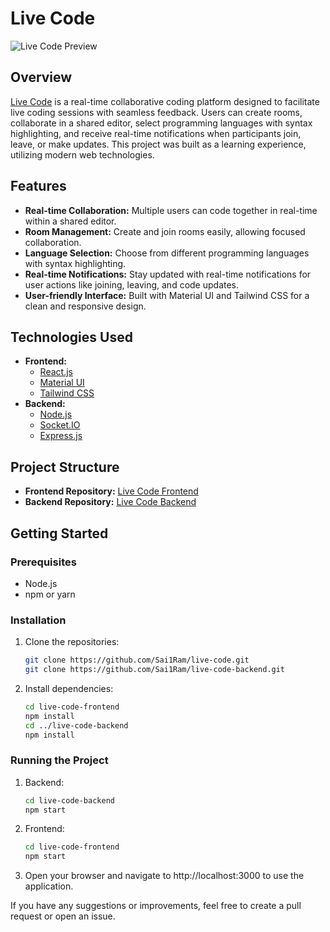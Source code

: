 # Live Code

![Live Code Preview](https://github.com/user-attachments/assets/14d7eed1-944c-4319-9a6a-5f8f1f76a0ea)


## Overview

[Live Code](https://live-code-mu.vercel.app) is a real-time collaborative coding platform designed to facilitate live coding sessions with seamless feedback. Users can create rooms, collaborate in a shared editor, select programming languages with syntax highlighting, and receive real-time notifications when participants join, leave, or make updates. This project was built as a learning experience, utilizing modern web technologies.

## Features

- **Real-time Collaboration:** Multiple users can code together in real-time within a shared editor.
- **Room Management:** Create and join rooms easily, allowing focused collaboration.
- **Language Selection:** Choose from different programming languages with syntax highlighting.
- **Real-time Notifications:** Stay updated with real-time notifications for user actions like joining, leaving, and code updates.
- **User-friendly Interface:** Built with Material UI and Tailwind CSS for a clean and responsive design.

## Technologies Used

- **Frontend:** 
  - [React.js](https://reactjs.org/)
  - [Material UI](https://mui.com/)
  - [Tailwind CSS](https://tailwindcss.com/)
- **Backend:** 
  - [Node.js](https://nodejs.org/)
  - [Socket.IO](https://socket.io/)
  - [Express.js](https://expressjs.com/)
  
## Project Structure

- **Frontend Repository:** [Live Code Frontend](https://github.com/Sai1Ram/live-code)
- **Backend Repository:** [Live Code Backend](https://github.com/Sai1Ram/live-code-backend)

## Getting Started

### Prerequisites

- Node.js
- npm or yarn

### Installation

1. Clone the repositories:

   ```bash
   git clone https://github.com/Sai1Ram/live-code.git
   git clone https://github.com/Sai1Ram/live-code-backend.git
2. Install dependencies:
   
   ```bash
   cd live-code-frontend
   npm install
   cd ../live-code-backend
   npm install

### Running the Project
1. Backend:
   
   ```bash
   cd live-code-backend
   npm start
3. Frontend:
   
   ```bash
   cd live-code-frontend
   npm start
   
5. Open your browser and navigate to http://localhost:3000 to use the application.


If you have any suggestions or improvements, feel free to create a pull request or open an issue.
